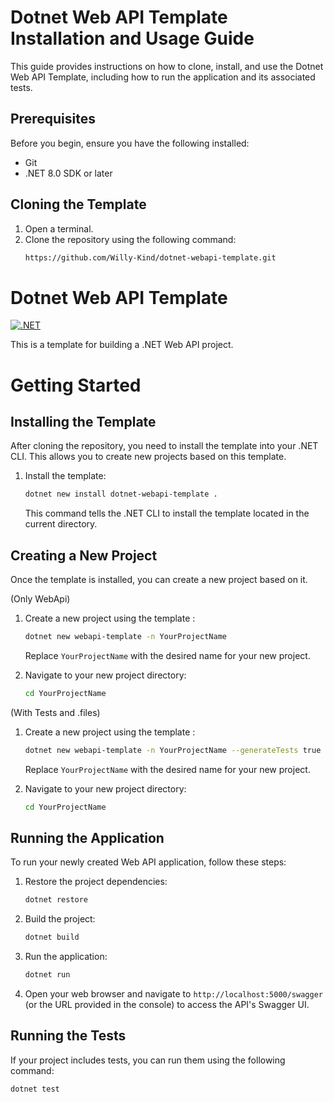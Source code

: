 # Dotnet Web API Template Installation and Usage Guide

This guide provides instructions on how to clone, install, and use the Dotnet Web API Template, including how to run the application and its associated tests.

## Prerequisites

Before you begin, ensure you have the following installed:
- Git
- .NET 8.0 SDK or later

## Cloning the Template

1. Open a terminal.
2. Clone the repository using the following command:
    ```bash
    https://github.com/Willy-Kind/dotnet-webapi-template.git
    ```
   
# Dotnet Web API Template

[![.NET](https://github.com/Willy-Kind/dotnet-api-template/actions/workflows/dotnet.yml/badge.svg)](https://github.com/Willy-Kind/dotnet-api-template/actions/workflows/dotnet.yml)

This is a template for building a .NET Web API project.

# Getting Started


## Installing the Template

After cloning the repository, you need to install the template into your .NET CLI. This allows you to create new projects based on this template.

1. Install the template:

    ```bash
    dotnet new install dotnet-webapi-template .
    ```

    This command tells the .NET CLI to install the template located in the current directory.

## Creating a New Project

Once the template is installed, you can create a new project based on it.

(Only WebApi)
1. Create a new project using the template :

    ```bash
    dotnet new webapi-template -n YourProjectName
    ```

    Replace `YourProjectName` with the desired name for your new project.

2. Navigate to your new project directory:

    ```bash
    cd YourProjectName
    ```

(With Tests and .files)
1. Create a new project using the template :

    ```bash
    dotnet new webapi-template -n YourProjectName --generateTests true
    ```

    Replace `YourProjectName` with the desired name for your new project.

2. Navigate to your new project directory:

    ```bash
    cd YourProjectName
    ```

## Running the Application

To run your newly created Web API application, follow these steps:

1. Restore the project dependencies:

    ```bash
    dotnet restore
    ```

2. Build the project:

    ```bash
    dotnet build
    ```

3. Run the application:

    ```bash
    dotnet run
    ```

4. Open your web browser and navigate to `http://localhost:5000/swagger` (or the URL provided in the console) to access the API's Swagger UI.

## Running the Tests

If your project includes tests, you can run them using the following command:

```bash
dotnet test
```
